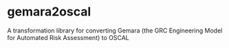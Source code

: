 # gemara2oscal
A transformation library for converting Gemara (the GRC Engineering Model for Automated Risk Assessment) to OSCAL
